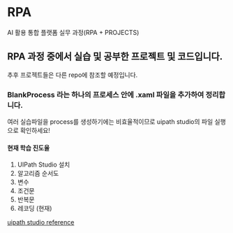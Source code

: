 # RPA
AI 활용 통합 플랫폼 실무 과정(RPA + PROJECTS)

## RPA 과정 중에서 실습 및 공부한 프로젝트 및 코드입니다.
추후 프로젝트들은 다른 repo에 참조할 예정입니다.

### BlankProcess 라는 하나의 프로세스 안에 .xaml 파일을 추가하여 정리합니다.
여러 실습파일을 process를 생성하기에는 비효율적이므로 uipath studio의 파일 실행으로 확인하세요!

#### 현재 학습 진도율
1. UIPath Studio 설치
2. 알고리즘 순서도
3. 변수
4. 조건문
5. 반복문
6. 레코딩 (현재)

[uipath studio reference](https://docs.uipath.com/studio/docs)
